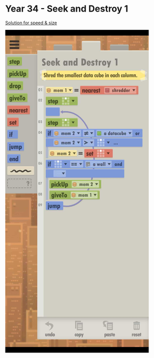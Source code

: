 # Year 34 - Seek and Destroy 1

[Solution for speed & size](solution.txt)

![Solution for speed & size](solution.JPEG "Year 34")